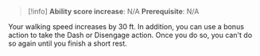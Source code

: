 >[!info]
>**Ability score increase**: N/A
>**Prerequisite**: N/A

Your walking speed increases by 30 ft.
In addition, you can use a bonus action to take the Dash or Disengage action. Once you do so, you can't do so again until you finish a short rest.